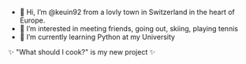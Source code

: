 - 👋 Hi, I’m @keuin92 from a lovly town in Switzerland in the heart of Europe.
- 👀 I’m interested in meeting friends, going out, skiing, playing tennis
- 🌱 I’m currently learning Python at my University


✨ "What should I cook?" is my new project ✨

<!---
keuin92/keuin92 is a ✨ special ✨ repository because its `README.md` (this file) appears on your GitHub profile.
You can click the Preview link to take a look at your changes.
--->
